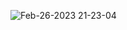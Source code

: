 ![Feb-26-2023 21-23-04](https://user-images.githubusercontent.com/122543836/221416288-02c8ecea-0d93-4cfa-88c8-06b78a1b6093.gif)
